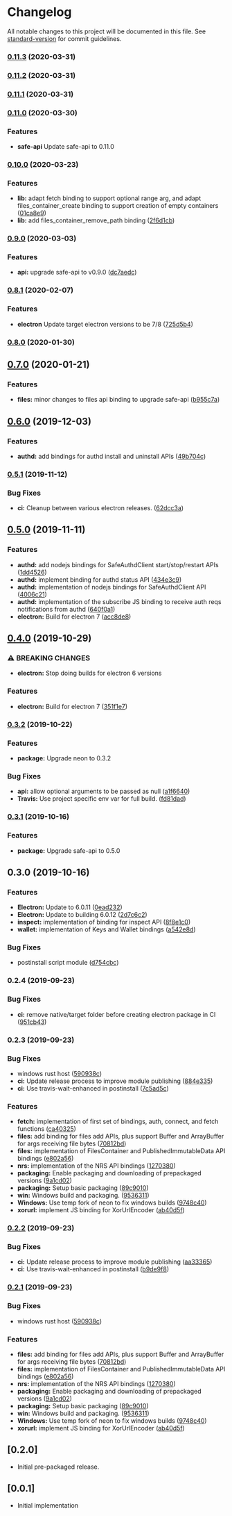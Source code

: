 # Changelog

All notable changes to this project will be documented in this file. See [standard-version](https://github.com/conventional-changelog/standard-version) for commit guidelines.

### [0.11.3](https://github.com/maidsafe/safe-nodejs/compare/v0.11.2...v0.11.3) (2020-03-31)

### [0.11.2](https://github.com/maidsafe/safe-nodejs/compare/v0.11.1...v0.11.2) (2020-03-31)

### [0.11.1](https://github.com/maidsafe/safe-nodejs/compare/v0.11.0...v0.11.1) (2020-03-31)

### [0.11.0](https://github.com/maidsafe/safe-nodejs/compare/v0.10.0...v0.11.0) (2020-03-30)

### Features

* **safe-api** Update safe-api to 0.11.0

### [0.10.0](https://github.com/maidsafe/safe-nodejs/compare/v0.9.0...v0.10.0) (2020-03-23)


### Features

* **lib:** adapt fetch binding to support optional range arg, and adapt files_container_create binding to support creation of empty containers ([01ca8e9](https://github.com/maidsafe/safe-nodejs/commit/01ca8e95aa5bbf77774067c5d2e0e6d496fd89ed))
* **lib:** add files_container_remove_path binding ([2f6d1cb](https://github.com/maidsafe/safe-nodejs/commit/2f6d1cb496f220895547113a8594007c4e06a9e8))

### [0.9.0](https://github.com/maidsafe/safe-nodejs/compare/v0.8.1...v0.9.0) (2020-03-03)


### Features

* **api:** upgrade safe-api to v0.9.0 ([dc7aedc](https://github.com/maidsafe/safe-nodejs/commit/dc7aedcf9207e042fb2466efa090fe6ce906d54e))


### [0.8.1](https://github.com/maidsafe/safe-nodejs/compare/v0.8.0...v0.8.1) (2020-02-07)


### Features

* **electron** Update target electron versions to be 7/8 ([725d5b4](https://github.com/maidsafe/safe-nodejs/commit/725d5b49469aa1e6936dcd5f9b03c3ee9ac76e4c))

### [0.8.0](https://github.com/maidsafe/safe-nodejs/compare/v0.7.0...v0.8.0) (2020-01-30)


## [0.7.0](https://github.com/maidsafe/safe-nodejs/compare/v0.6.0...v0.7.0) (2020-01-21)


### Features

* **files:** minor changes to files api binding to upgrade safe-api ([b955c7a](https://github.com/maidsafe/safe-nodejs/commit/b955c7af75be10483d5cba1da74de5fd6a9460bd))

## [0.6.0](https://github.com/maidsafe/safe-nodejs/compare/v0.5.1...v0.6.0) (2019-12-03)


### Features

* **authd:** add bindings for authd install and uninstall APIs ([49b704c](https://github.com/maidsafe/safe-nodejs/commit/49b704cf5b4b3341d86e0eec3d4a511ce57bcb34))

### [0.5.1](https://github.com/maidsafe/safe-nodejs/compare/v0.4.0...v0.5.1) (2019-11-12)


### Bug Fixes

* **ci:** Cleanup between various electron releases. ([62dcc3a](https://github.com/maidsafe/safe-nodejs/commit/62dcc3a))

## [0.5.0](https://github.com/maidsafe/safe-nodejs/compare/v0.3.2...v0.5.0) (2019-11-11)


### Features

* **authd:** add nodejs bindings for SafeAuthdClient start/stop/restart APIs ([1dd4526](https://github.com/maidsafe/safe-nodejs/commit/1dd4526777a01922679c1c439738c0081e716355))
* **authd:** implement binding for authd status API ([434e3c9](https://github.com/maidsafe/safe-nodejs/commit/434e3c9690b532502d8cf6febd9c89c70dffd656))
* **authd:** implementation of nodejs bindings for SafeAuthdClient API ([4006c21](https://github.com/maidsafe/safe-nodejs/commit/4006c2139fd86864f475f2a5cb98c7e2c6a79705))
* **authd:** implementation of the subscribe JS binding to receive auth reqs notifications from authd ([640f0a1](https://github.com/maidsafe/safe-nodejs/commit/640f0a1ce667f1c9fd3451a563f8d1c63d270663))
* **electron:** Build for electron 7 ([acc8de8](https://github.com/maidsafe/safe-nodejs/commit/acc8de8a78da747badf3672027e2d6ca339cb8ed))

## [0.4.0](https://github.com/maidsafe/safe-nodejs/compare/v0.3.2...v0.4.0) (2019-10-29)


### ⚠ BREAKING CHANGES

* **electron:** Stop doing builds for electron 6 versions

### Features

* **electron:** Build for electron 7 ([351f1e7](https://github.com/maidsafe/safe-nodejs/commit/351f1e7))

### [0.3.2](https://github.com/maidsafe/safe-nodejs/compare/v0.3.1...v0.3.2) (2019-10-22)


### Features

* **package:** Upgrade neon to 0.3.2

### Bug Fixes

* **api:** allow optional arguments to be passed as null ([a1f6640](https://github.com/maidsafe/safe-nodejs/commit/a1f66400c79e59337c208dd5eeb3c933adb8e4a4))
* **Travis:** Use project specific env var for full build. ([fd81dad](https://github.com/maidsafe/safe-nodejs/commit/fd81dad36a823fe5b028f45056f50e704087ef3a))

### [0.3.1](https://github.com/maidsafe/safe-nodejs/compare/v0.3.0...v0.3.1) (2019-10-16)

### Features

* **package:** Upgrade safe-api to 0.5.0

## 0.3.0 (2019-10-16)


### Features

* **Electron:** Update to 6.0.11 ([0ead232](https://github.com/maidsafe/safe-nodejs/commit/0ead232aef21fab006b866322cf691b108e9a82b))
* **Electron:** Update to building 6.0.12 ([2d7c6c2](https://github.com/maidsafe/safe-nodejs/commit/2d7c6c263fb59b8e30f06a0b24f508a5f5b86ad8))
* **inspect:** implementation of binding for inspect API ([8f8e1c0](https://github.com/maidsafe/safe-nodejs/commit/8f8e1c01a841d6a79a2a829120f697cd134a30a4))
* **wallet:** implementation of Keys and Wallet bindings ([a542e8d](https://github.com/maidsafe/safe-nodejs/commit/a542e8d0acf4da300f0a701c735f7d464ba53b8f))


### Bug Fixes

* postinstall script module ([d754cbc](https://github.com/maidsafe/safe-nodejs/commit/d754cbc18828adcdd39145f6f4f4ff71b41fd0f3))


### 0.2.4 (2019-09-23)


### Bug Fixes

* **ci:** remove native/target folder before creating electron package in CI ([951cb43](https://github.com/maidsafe/safe-nodejs/commit/951cb43))

### 0.2.3 (2019-09-23)


### Bug Fixes

* windows rust host ([590938c](https://github.com/maidsafe/safe-nodejs/commit/590938c))
* **ci:** Update release process to improve module publishing ([884e335](https://github.com/maidsafe/safe-nodejs/commit/884e335))
* **ci:** Use travis-wait-enhanced in postinstall ([7c5ad5c](https://github.com/maidsafe/safe-nodejs/commit/7c5ad5c))


### Features

* **fetch:** implementation of first set of bindings, auth, connect, and fetch functions ([ca40325](https://github.com/maidsafe/safe-nodejs/commit/ca40325))
* **files:** add binding for files add APIs, plus support Buffer and ArrayBuffer for args receiving file bytes ([70812bd](https://github.com/maidsafe/safe-nodejs/commit/70812bd))
* **files:** implementation of FilesContainer and PublishedImmutableData API bindings ([e802a56](https://github.com/maidsafe/safe-nodejs/commit/e802a56))
* **nrs:** implementation of the NRS API bindings ([1270380](https://github.com/maidsafe/safe-nodejs/commit/1270380))
* **packaging:** Enable packaging and downloading of prepackaged versions ([9a1cd02](https://github.com/maidsafe/safe-nodejs/commit/9a1cd02))
* **packaging:** Setup basic packaging ([89c9010](https://github.com/maidsafe/safe-nodejs/commit/89c9010))
* **win:** Windows build and packaging. ([9536311](https://github.com/maidsafe/safe-nodejs/commit/9536311))
* **Windows:** Use temp fork of neon to fix windows builds ([9748c40](https://github.com/maidsafe/safe-nodejs/commit/9748c40))
* **xorurl:** implement JS binding for XorUrlEncoder ([ab40d5f](https://github.com/maidsafe/safe-nodejs/commit/ab40d5f))

### [0.2.2](https://github.com/maidsafe/safe-nodejs/compare/v0.2.1...v0.2.2) (2019-09-23)


### Bug Fixes

* **ci:** Update release process to improve module publishing ([aa33365](https://github.com/maidsafe/safe-nodejs/commit/aa33365))
* **ci:** Use travis-wait-enhanced in postinstall ([b9de9f8](https://github.com/maidsafe/safe-nodejs/commit/b9de9f8))

### [0.2.1](https://github.com/maidsafe/safe-nodejs/compare/v0.1.3...v0.2.1) (2019-09-23)


### Bug Fixes

* windows rust host ([590938c](https://github.com/maidsafe/safe-nodejs/commit/590938c))


### Features

* **files:** add binding for files add APIs, plus support Buffer and ArrayBuffer for args receiving file bytes ([70812bd](https://github.com/maidsafe/safe-nodejs/commit/70812bd))
* **files:** implementation of FilesContainer and PublishedImmutableData API bindings ([e802a56](https://github.com/maidsafe/safe-nodejs/commit/e802a56))
* **nrs:** implementation of the NRS API bindings ([1270380](https://github.com/maidsafe/safe-nodejs/commit/1270380))
* **packaging:** Enable packaging and downloading of prepackaged versions ([9a1cd02](https://github.com/maidsafe/safe-nodejs/commit/9a1cd02))
* **packaging:** Setup basic packaging ([89c9010](https://github.com/maidsafe/safe-nodejs/commit/89c9010))
* **win:** Windows build and packaging. ([9536311](https://github.com/maidsafe/safe-nodejs/commit/9536311))
* **Windows:** Use temp fork of neon to fix windows builds ([9748c40](https://github.com/maidsafe/safe-nodejs/commit/9748c40))
* **xorurl:** implement JS binding for XorUrlEncoder ([ab40d5f](https://github.com/maidsafe/safe-nodejs/commit/ab40d5f))

## [0.2.0]
- Initial pre-packaged release.
## [0.0.1]
- Initial implementation
